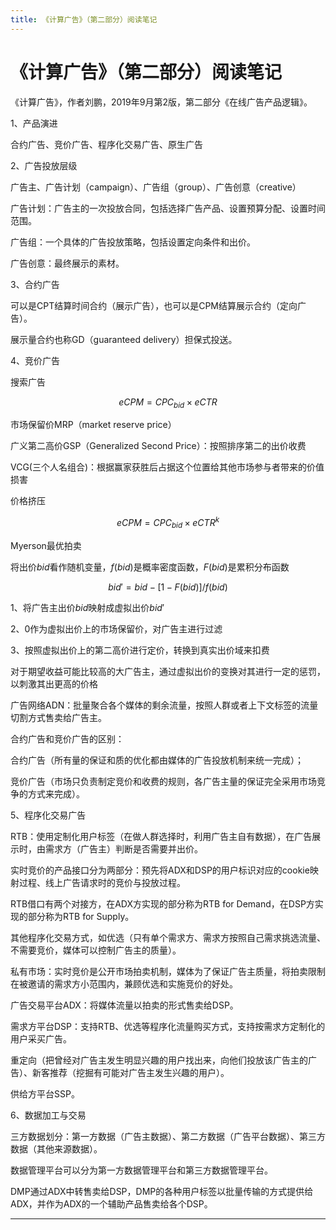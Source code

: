 ```yaml
---
title: 《计算广告》（第二部分）阅读笔记
---
```


# 《计算广告》（第二部分）阅读笔记

<script type="text/javascript" src="/include/head.js"></script>

《计算广告》，作者刘鹏，2019年9月第2版，第二部分《在线广告产品逻辑》。

1、产品演进

合约广告、竞价广告、程序化交易广告、原生广告

2、广告投放层级

广告主、广告计划（campaign）、广告组（group）、广告创意（creative）

广告计划：广告主的一次投放合同，包括选择广告产品、设置预算分配、设置时间范围。

广告组：一个具体的广告投放策略，包括设置定向条件和出价。

广告创意：最终展示的素材。

3、合约广告

可以是CPT结算时间合约（展示广告），也可以是CPM结算展示合约（定向广告）。

展示量合约也称GD（guaranteed delivery）担保式投送。

4、竞价广告

搜索广告

$$eCPM = CPC_{bid} \times eCTR$$

市场保留价MRP（market reserve price）

广义第二高价GSP（Generalized Second Price）：按照排序第二的出价收费

VCG(三个人名组合)：根据赢家获胜后占据这个位置给其他市场参与者带来的价值损害

价格挤压

$$eCPM = CPC_{bid} \times eCTR^k$$

Myerson最优拍卖

将出价$bid$看作随机变量，$f(bid)$是概率密度函数，$F(bid)$是累积分布函数

$${bid}' = bid - [1 - F(bid)] / f(bid)$$

1、将广告主出价$bid$映射成虚拟出价${bid}'$

2、0作为虚拟出价上的市场保留价，对广告主进行过滤

3、按照虚拟出价上的第二高价进行定价，转换到真实出价域来扣费

对于期望收益可能比较高的大广告主，通过虚拟出价的变换对其进行一定的惩罚，以刺激其出更高的价格

广告网络ADN：批量聚合各个媒体的剩余流量，按照人群或者上下文标签的流量切割方式售卖给广告主。

合约广告和竞价广告的区别：

合约广告（所有量的保证和质的优化都由媒体的广告投放机制来统一完成）；

竞价广告（市场只负责制定竞价和收费的规则，各广告主量的保证完全采用市场竞争的方式来完成）。

5、程序化交易广告

RTB：使用定制化用户标签（在做人群选择时，利用广告主自有数据），在广告展示时，由需求方（广告主）判断是否需要并出价。

实时竞价的产品接口分为两部分：预先将ADX和DSP的用户标识对应的cookie映射过程、线上广告请求时的竞价与投放过程。

RTB借口有两个对接方，在ADX方实现的部分称为RTB for Demand，在DSP方实现的部分称为RTB for Supply。

其他程序化交易方式，如优选（只有单个需求方、需求方按照自己需求挑选流量、不需要竞价，媒体可以控制广告主的质量）。

私有市场：实时竞价是公开市场拍卖机制，媒体为了保证广告主质量，将拍卖限制在被邀请的需求方小范围内，兼顾优选和实施竞价的好处。

广告交易平台ADX：将媒体流量以拍卖的形式售卖给DSP。

需求方平台DSP：支持RTB、优选等程序化流量购买方式，支持按需求方定制化的用户采买广告。

重定向（把曾经对广告主发生明显兴趣的用户找出来，向他们投放该广告主的广告）、新客推荐（挖掘有可能对广告主发生兴趣的用户）。

供给方平台SSP。

6、数据加工与交易

三方数据划分：第一方数据（广告主数据）、第二方数据（广告平台数据）、第三方数据（其他来源数据）。

数据管理平台可以分为第一方数据管理平台和第三方数据管理平台。

DMP通过ADX中转售卖给DSP，DMP的各种用户标签以批量传输的方式提供给ADX，并作为ADX的一个辅助产品售卖给各个DSP。

---

<script type="text/javascript" src="/include/tail.js"></script>
